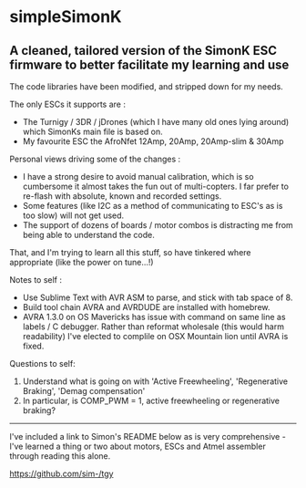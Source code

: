 # simpleSimonK

## A cleaned, tailored version of the SimonK ESC firmware to better facilitate my learning and use

The code libraries have been modified, and stripped down for my needs.

The only ESCs it supports are :

* The Turnigy / 3DR / jDrones (which I have many old ones lying around) which SimonKs main file is based on.
* My favourite ESC the AfroNfet 12Amp, 20Amp, 20Amp-slim & 30Amp

Personal views driving some of the changes :

* I have a strong desire to avoid manual calibration, which is so cumbersome it almost takes the fun out of multi-copters. I far prefer to re-flash with absolute, known and recorded settings.
* Some features (like I2C as a method of communicating to ESC's as is too slow) will not get used.
* The support of dozens of boards / motor combos is distracting me from being able to understand the code.

That, and I'm trying to learn all this stuff, so have tinkered where appropriate (like the power on tune...!)

Notes to self :

* Use Sublime Text with AVR ASM to parse, and stick with tab space of 8.
* Build tool chain AVRA and AVRDUDE are installed with homebrew.
* AVRA 1.3.0 on OS Mavericks has issue with command on same line as labels / C debugger. Rather than reformat wholesale (this would harm readability) I've elected to complile on OSX Mountain lion until AVRA is fixed.

Questions to self:

1) Understand what is going on with 'Active Freewheeling', 'Regenerative Braking', 'Demag compensation'
2) In particular, is COMP_PWM = 1, active freewheeling or regenerative braking?

-----

I've included a link to Simon's README below as is very comprehensive - I've learned a thing or two about motors, ESCs and Atmel assembler through reading this alone.

https://github.com/sim-/tgy
